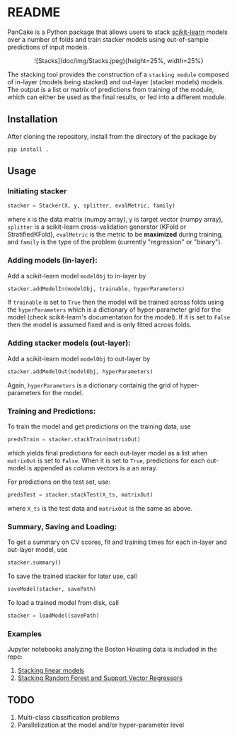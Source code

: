 # README

PanCake is a Python package that allows users to stack [scikit-learn](https://scikit-learn.org/stable/) models over a number 
of folds and train stacker models using out-of-sample predictions of input models.

<center>
![Stacks](doc/img/Stacks.jpeg){height=25%, width=25%}
</center>

The stacking tool provides the construction of a `stacking module` composed of in-layer (models being stacked)
and out-layer (stacker models) models. The output is a list or matrix of predictions from training of the module,
which can either be used as the final results, or fed into a different module.

## Installation

After cloning the repository, install from the directory of the package by

```
pip install .
```

## Usage

### Initiating stacker
```python
stacker = Stacker(X, y, splitter, evalMetric, family)
```
where `X` is the data matrix (numpy array), y is target vector (numpy array),
`splitter` is a scikit-learn cross-validation generator (KFold or StratifiedKFold),
`evalMetric` is the metric to be **maximized** during training, and `family` is the 
type of the problem (currently "regression" or "binary"). 

### Adding models (in-layer):

Add a scikit-learn model `modelObj` to in-layer by
```python
stacker.addModelIn(modelObj, trainable, hyperParameters)
```
If `trainable` is set to `True` then the model will be trained across folds using the 
`hyperParameters` which is a dictionary of hyper-parameter grid for the 
model (check scikit-learn's documentation for the model). If it is set
to `False` then the model is assumed fixed and is only fitted across folds.

### Adding stacker models (out-layer):

Add a scikit-learn model `modelObj` to out-layer by
```python
stacker.addModelOut(modelObj, hyperParameters)
```
Again, `hyperParameters` is a dictionary containig the grid
of hyper-parameters for the model.

### Training and Predictions:
To train the model and get predictions on the training data, use
```python
predsTrain = stacker.stackTrain(matrixOut)
```
which yields final predictions for each out-layer model as a list when
`matrixOut` is set to `False`. When it is set to `True`, predictions
for each out-model is appended as column vectors is a an array.

For predictions on the test set, use:
```python
predsTest = stacker.stackTest(X_ts, matrixOut)
```
where `X_ts` is the test data and `matrixOut` is the same as above.

### Summary, Saving and Loading:
To get a summary on CV scores, fit and training times for each in-layer and
out-layer model, use
```python
stacker.summary()
```

To save the trained stacker for later use, call
```python
saveModel(stacker, savePath)
```
To load a trained model from disk, call
```python
stacker = loadModel(savePath)
```

### Examples
Jupyter notebooks analyzing the Boston Housing data is included in the repo:
1. [Stacking linear models](https://github.com/bhimmetoglu/Pancake/blob/master/examples/BosHousing.ipynb)
2. [Stacking Random Forest and Support Vector Regressors](https://github.com/bhimmetoglu/Pancake/blob/master/examples/BosHousing2.ipynb)

## TODO

1. Multi-class classification problems
2. Parallelization at the model and/or hyper-parameter level